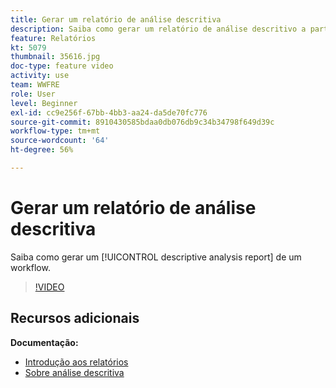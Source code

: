 ```yaml
---
title: Gerar um relatório de análise descritiva
description: Saiba como gerar um relatório de análise descritivo a partir de um fluxo de trabalho no Adobe Campaign Classic.
feature: Relatórios
kt: 5079
thumbnail: 35616.jpg
doc-type: feature video
activity: use
team: WWFRE
role: User
level: Beginner
exl-id: cc9e256f-67bb-4bb3-aa24-da5de70fc776
source-git-commit: 8910430585bdaa0db076db9c34b34798f649d39c
workflow-type: tm+mt
source-wordcount: '64'
ht-degree: 56%

---
```


# Gerar um relatório de análise descritiva

Saiba como gerar um [!UICONTROL descriptive analysis report] de um workflow.

>[!VIDEO](https://video.tv.adobe.com/v/35616?quality=12)

## Recursos adicionais

**Documentação:**

* [Introdução aos relatórios](https://experienceleague.adobe.com/docs/campaign-classic/using/reporting/reporting-in-adobe-campaign/about-adobe-campaign-reporting-tools.html?lang=en)
* [Sobre análise descritiva](https://experienceleague.adobe.com/docs/campaign-classic/using/reporting/analyzing-populations/about-descriptive-analysis.html?lang=en)
